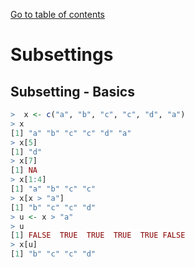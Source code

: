 [Go to table of contents](../../readme.md)

# Subsettings

## Subsetting - Basics

```r
>  x <- c("a", "b", "c", "c", "d", "a")
> x
[1] "a" "b" "c" "c" "d" "a"
> x[5]
[1] "d"
> x[7]
[1] NA
> x[1:4]
[1] "a" "b" "c" "c"
> x[x > "a"]
[1] "b" "c" "c" "d"
> u <- x > "a"
> u
[1] FALSE  TRUE  TRUE  TRUE  TRUE FALSE
> x[u]
[1] "b" "c" "c" "d"
```
